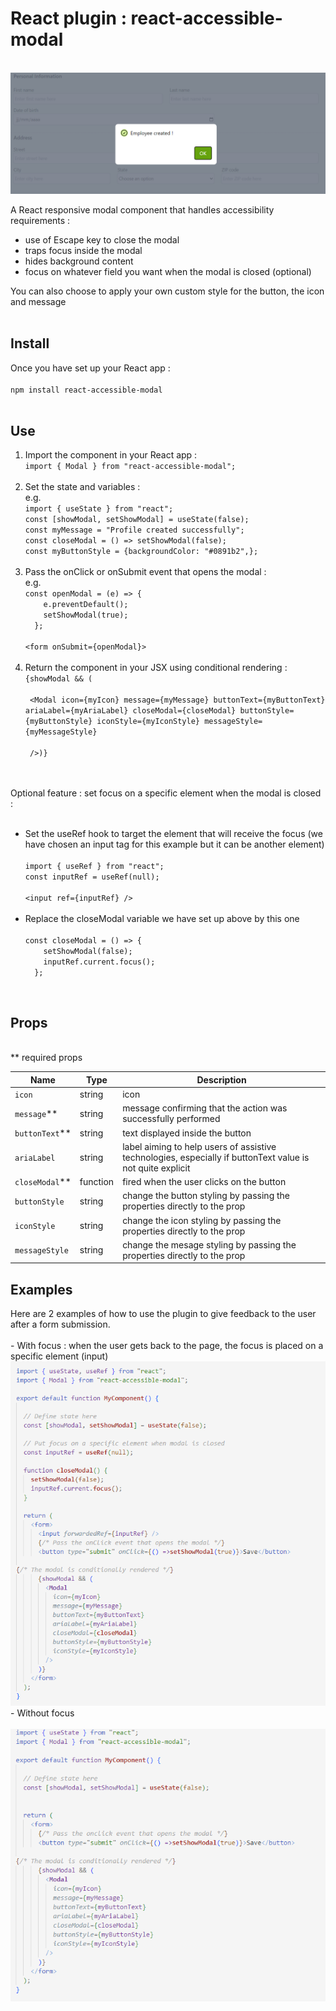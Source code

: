 <h1>React plugin : react-accessible-modal</h1>
</br>

<img src="./modal-screenshot.PNG"/>

A React responsive modal component that handles accessibility requirements :
-	use of Escape key to close the modal
-	traps focus inside the modal
-	hides background content
-	focus on whatever field you want when the modal is closed (optional)

You can also choose to apply your own custom style for the button, the icon and message
</br>
</br>
<h2>Install</h2>
Once you have set up your React app :
</br>
</br>
<code>npm install react-accessible-modal</code>
</br>
</br>
<h2>Use</h2>
<ol>
<li>Import the component in your React app :</li>
<code>import { Modal } from "react-accessible-modal";</code>
 </br>
 </br>
 <li>Set the state and variables :</li>
 e.g. </br>
 <code>import { useState } from "react";</code></br>
 <code>const [showModal, setShowModal] = useState(false);</code></br>
 <code>const myMessage = "Profile created successfully";</code></br>
 <code>const closeModal = () => setShowModal(false);</code></br>
 <code>const myButtonStyle = {backgroundColor: "#0891b2",};</code>
</br>
 </br>
  <li>Pass the onClick or onSubmit event that opens the modal :</li>
 e.g. </br>
   <code>const openModal = (e) => {
    e.preventDefault();
    setShowModal(true);
  };</code>
 </br>
 </br>
 <code>&ltform onSubmit={openModal}></code>
</br>
 </br>
<li>Return the component in your JSX using conditional rendering :</li>
<code>{showModal && (</br>
 &ltModal icon={myIcon} message={myMessage} buttonText={myButtonText} ariaLabel={myAriaLabel} closeModal={closeModal} buttonStyle={myButtonStyle} iconStyle={myIconStyle} messageStyle={myMessageStyle}</br>
 />)}</code></ol>
</br>
 </br>
 Optional feature : set focus on a specific element when the modal is closed :
 </br>
  </br>
 <ul><li>Set the useRef hook to target the element that will receive the focus (we have chosen an input tag for this example but it can be another element)</li>
 </br>
 <code>import { useRef } from "react";</code>
  </br>
<code>const inputRef = useRef(null);</code>
 </br>
   </br>
 <code>&ltinput ref={inputRef} /></code>
 </br>
   </br>
  <li>Replace the closeModal variable we have set up above by this one</li>
  </br>
 <code>const closeModal = () => {
    setShowModal(false);
    inputRef.current.focus();
  };</code></ul>
</br>
<h2>Props</h2>
</br>
 ** required props
<table>
  <thead>
    <tr>
      <th>Name</th>
     <th>Type</th>
     <th>Description</th>
    </tr>
  </thead>
  <tbody>
    <tr>
      <td><code>icon</code></td>
      <td>string</td>
     <td>icon</td>
    </tr>
   <tr>
      <td><code>message</code>**</td>
      <td>string</td>
     <td>message confirming that the action was successfully performed</td>
    </tr>
   <tr>
      <td><code>buttonText</code>**</td>
      <td>string</td>
     <td>text displayed inside the button</td>
    </tr>
   <tr>
      <td><code>ariaLabel</code></td>
      <td>string</td>
     <td>label aiming to help users of assistive technologies, especially if buttonText value is not quite explicit</td>
    </tr>
   <tr>
      <td><code>closeModal</code>**</td>
      <td>function</td>
     <td>fired when the user clicks on the button</td>
    </tr>
   <tr>
      <td><code>buttonStyle</code></td>
      <td>string</td>
     <td>change the button styling by passing the properties directly to the prop</td>
    </tr>
   <tr>
      <td><code>iconStyle</code></td>
      <td>string</td>
     <td>change the icon styling by passing the properties directly to the prop</td>
    </tr>
   <tr>
      <td><code>messageStyle</code></td>
      <td>string</td>
     <td>change the mesage styling by passing the properties directly to the prop</td>
    </tr>
  </tbody>
</table>

<h2>Examples</h2>
Here are 2 examples of how to use the plugin to give feedback to the user after a form submission. 
</br>
</br>
-	With focus : when the user gets back to the page, the focus is placed on a specific element (input)
</br>
<img src="./focus-screenshot.PNG"/>
</br>
-	Without focus
</br>
</br>
<img src="./no-focus-screenshot.PNG"/>
</br>


